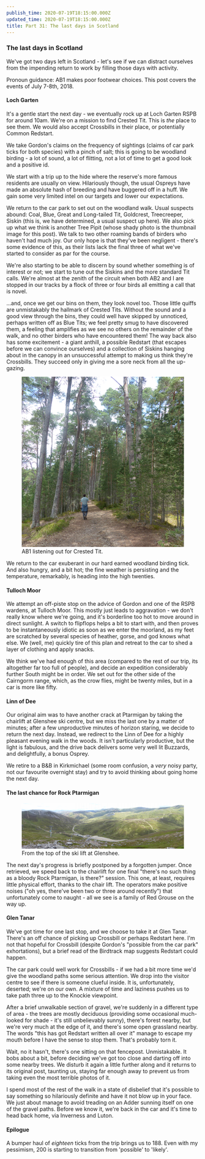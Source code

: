 ```yaml
---
publish_time: 2020-07-19T18:15:00.000Z
updated_time: 2020-07-19T18:15:00.000Z
title: Part 31: The last days in Scotland
---
```


### The last days in Scotland

We've got two days left in Scotland - let's see if we can distract ourselves
from the impending return to work by filling those days with activity.

Pronoun guidance: AB1 makes poor footwear choices. This post covers the
events of July 7-8th, 2018.

#### Loch Garten 

It's a gentle start the next day - we eventually rock up at Loch
Garten RSPB for around 10am. We're on a mission to find Crested
Tit. This is _the_ place to see them. We would also accept Crossbills
in their place, or potentially Common Redstart.

We take Gordon's claims on the frequency of sightings (claims of car
park ticks for both species) with a pinch of salt; this is going to be
woodland birding - a lot of sound, a lot of flitting, not a lot of
time to get a good look and a positive id.

We start with a trip up to the hide where the reserve's more famous
residents are usually on view. Hilariously though, the usual Ospreys
have made an absolute hash of breeding and have buggered off in a
huff. We gain some very limited intel on our targets and lower our
expectations.

We return to the car park to set out on the woodland walk. Usual
suspects abound: Coal, Blue, Great and Long-tailed Tit, Goldcrest,
Treecreeper, Siskin (this is, we have determined, a usual suspect up
here). We also pick up what we think is another Tree Pipit (whose shady photo
is the thumbnail image for this post). We talk to two other roaming
bands of birders who haven't had much joy. Our only hope is that they've been 
negligent - there's some evidence of this, as their lists lack the final three 
of what we've started to consider as par for the course.

We're also starting to be able to discern by sound whether something
is of interest or not; we start to tune out the Siskins and the more
standard Tit calls. We're almost at the zenith of the circuit when
both AB2 and I are stopped in our tracks by a flock of three or four
birds all emitting a call that is novel.

...and, once we get our bins on them, they look novel too. Those
little quiffs are unmistakably the hallmark of Crested Tits. Without
the sound and a good view through the bins, they could well have
skipped by unnoticed, perhaps written off as Blue Tits; we feel pretty
smug to have discovered them, a feeling that amplifies as we see no
others on the remainder of the walk, and no other birders who have
encountered them! The way back also has some excitement - a giant
anthill, a possible Redstart (that escapes before we can convince
ourselves) and a collection of Siskins hanging about in the canopy in
an unsuccessful attempt to making us think they're Crossbills. They
succeed only in giving me a sore neck from all the up-gazing.

<figure class="figure">
  <img
    src="31-ab1.png"
    class="figure-img img-fluid rounded"
    alt="AB1 listening out for Crested Tit."/>
  <figcaption class="figure-caption text-center">
    AB1 listening out for Crested Tit.
  </figcaption>
</figure>

We return to the car exuberant in our hard earned woodland birding
tick. And also hungry, and a bit hot; the fine weather is persisting
and the temperature, remarkably, is heading into the high twenties.

#### Tulloch Moor

We attempt an off-piste stop on the advice of Gordon and one of the
RSPB wardens, at Tulloch Moor. This mostly just leads to aggravation -
we don't really know where we're going, and it's borderline too hot to
move around in direct sunlight. A switch to flipflops helps a bit to
start with, and then proves to be instantaneously idiotic as soon as
we enter the moorland, as my feet are scratched by several species of
heather, gorse, and god knows what else. We (well, me) quickly tire of
this plan and retreat to the car to shed a layer of clothing and apply
snacks.

We think we've had enough of this area (compared to the rest of our
trip, its altogether far too full of people), and decide an expedition
considerably further South might be in order. We set out for the other
side of the Cairngorm range, which, as the crow flies, might be twenty
miles, but in a car is more like fifty.

#### Linn of Dee

Our original aim was to have another crack at Ptarmigan by taking the
chairlift at Glenshee ski centre, but we miss the last one by a matter
of minutes; after a few unproductive minutes of horizon staring, we
decide to return the next day. Instead, we redirect to the Linn of Dee
for a highly pleasant evening walk in the woods. It isn't particularly
productive, but the light is fabulous, and the drive back delivers
some very well lit Buzzards, and delightfully, a bonus Osprey.

We retire to a B&B in Kirkmichael (some room confusion, a _very_ noisy
party, not our favourite overnight stay) and try to avoid thinking
about going home the next day.

#### The last chance for Rock Ptarmigan

<figure class="figure">
  <img
    src="31-glenshee.png"
    class="figure-img img-fluid rounded"
    alt="From the top of the ski lift at Glenshee."/>
  <figcaption class="figure-caption text-center">
    From the top of the ski lift at Glenshee.
  </figcaption>
</figure>

The next day's progress is briefly postponed by a forgotten
jumper. Once retrieved, we speed back to the chairlift for one final
"there's no such thing as a bloody Rock Ptarmigan, is there?"
session. This one, at least, requires little physical effort, thanks
to the chair lift. The operators make positive noises ("oh yes,
there've been two or three around recently") that unfortunately come
to naught - all we see is a family of Red Grouse on the way up.

#### Glen Tanar

We've got time for one last stop, and we choose to take it at Glen
Tanar. There's an off chance of picking up Crossbill or perhaps
Redstart here. I'm not that hopeful for Crossbill (despite Gordon's
"possible from the car park" exhortations), but a brief read of the
Birdtrack map suggests Redstart could happen.

The car park could well work for Crossbills - if we had a bit more
time we'd give the woodland paths some serious attention. We drop into
the visitor centre to see if there is someone clueful inside. It is,
unfortunately, deserted; we're on our own. A mixture of time and
laziness pushes us to take path three up to the Knockie viewpoint.

After a brief unwalkable section of gravel, we're suddenly in a
different type of area - the trees are mostly deciduous (providing
some occasional much-looked for shade - it's still unbelievably
sunny), there's forest nearby, but we're very much at the edge of it,
and there's some open grassland nearby. The words "this has got
Redstart written all over it" manage to escape my mouth before I have
the sense to stop them. That's probably torn it. 

Wait, no it hasn't, there's one sitting on that fencepost. Unmistakable. 
It bobs about a bit, before deciding we've got too close and
darting off into some nearby trees. We disturb it again a little further
along and it returns to its original post, taunting us, staying far enough
away to prevent us from taking even the most terrible photos of it.

I spend most of the rest of the walk in a state of disbelief that it's
possible to say something so hilariously definite and have it not blow
up in your face. We just about manage to avoid treading on an Adder sunning
itself on one of the gravel paths. Before we know it, we're back in the car
and it's time to head back home, via Inverness and Luton.

#### Epilogue

A bumper haul of _*eighteen*_ ticks from the trip brings us to
188. Even with my pessimism, 200 is starting to transition from
'possible' to 'likely'.